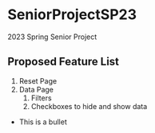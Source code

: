 # SeniorProjectSP23
2023 Spring Senior Project

## Proposed Feature List
1. Reset Page
2. Data Page
    1. Filters
   2. Checkboxes to hide and show data
- This is a bullet